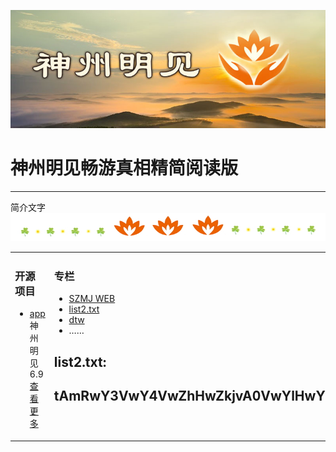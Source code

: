   
![N|Solid](https://github.com/szmj0/update/blob/main/extras/Icon-256.jpg)
# 神州明见畅游真相精简阅读版 	
---
简介文字
![N|Solid](https://github.com/szmj0/update/blob/main/extras/sjmj-fg.jpg)

<table align="center"><tr>
<td valign="top" width="33%" style="word-wrap: break-word;">

### 开源项目  
- [app](github.com/szmj0/update/blob/main/extras/szmj-v6.9.2024010901.apk)神州明见6.9	
[查看更多](github.com/szmj0/Publish)	 

	
</td>
<td valign="top" width="33%" style="word-wrap: break-word;">

### 专栏  
- [SZMJ WEB](github.com/szmj0/update/blob/main/extras/SZZD_PC/szmjweb.3.0.zip)
- [list2.txt](szzdmj.github.io/github-page-test/list2.txt)
- [dtw](j.mp/ddw2288)
- ……

	
**list2.txt:**      
---
tAmRwY3VwY4VwZhHwZkjvA0VwYlHwYkLGZhtGZljFB0VwYlHwYkLGZhtGZljFZl4PA14PBlVwY1VGZfVmZhpGBhRwAk4FZfVGZhZQBhRwAk4FZfVGBhRQZk4FZ2RwYkjFZkVwY1pwYkLGZhRQY4DwZhNGZk4FZ2RwYkjvAmRwY3twY0pGZhRQYlRwZhxmZhRmZl4FZ2jFB44PZ14FZmVwYkLQY4DwZhZGZk4lAlVwYkLQYlDwYlRwZhHGZk4FB1jFB4RwYmZwYkDGZhNwZljPB4RwYltwY5VwZhLmZfpQBk4FA34lA04PAkRQY5xGZhVmZk4PBlVwY1VGZfVGAk4FAmVwYlZwY0RGZftQZk4lAl4FZ2RwY4RwZftmAk4FZ44PAm4FZfDGZk4FZ0VwY0ZwY0RGZ2c
---
	
</td>
</tr></table>
